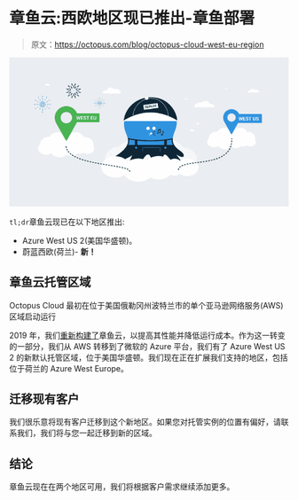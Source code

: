# 章鱼云:西欧地区现已推出-章鱼部署

> 原文：<https://octopus.com/blog/octopus-cloud-west-eu-region>

[![Octopus Cloud - new Western Europe region](img/456502587b07cdfcac649943033869c6.png)](#)

`tl;dr`章鱼云现已在以下地区推出:

*   Azure West US 2(美国华盛顿)。
*   蔚蓝西欧(荷兰)- **新！**

## 章鱼云托管区域

Octopus Cloud 最初在位于美国俄勒冈州波特兰市的单个亚马逊网络服务(AWS)区域启动运行

2019 年，我们[重新构建了](/blog/octopus-cloud-1.0-reflections)章鱼云，以提高其性能并降低运行成本。作为这一转变的一部分，我们从 AWS 转移到了微软的 Azure 平台，我们有了 Azure West US 2 的新默认托管区域，位于美国华盛顿。我们现在正在扩展我们支持的地区，包括位于荷兰的 Azure West Europe。

## 迁移现有客户

我们很乐意将现有客户迁移到这个新地区。如果您对托管实例的位置有偏好，请联系我们，我们将与您一起迁移到新的区域。

## 结论

章鱼云现在在两个地区可用，我们将根据客户需求继续添加更多。